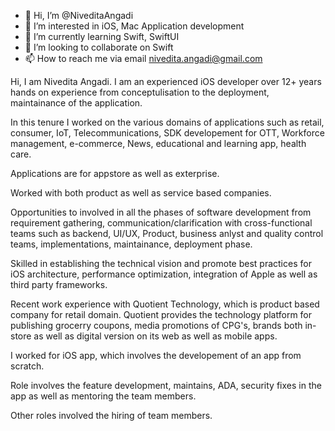 - 👋 Hi, I’m @NiveditaAngadi
- 👀 I’m interested in iOS, Mac Application development 
- 🌱 I’m currently learning Swift, SwiftUI
- 💞️ I’m looking to collaborate on Swift 
- 📫 How to reach me via email nivedita.angadi@gmail.com

Hi, I am Nivedita Angadi. 
I am an experienced iOS developer over 12+ years hands on experience from conceptulisation to the deployment, maintainance of the application. 

In this tenure I worked on the various domains of applications such as retail, consumer, IoT, Telecommunications, SDK developement for OTT, Workforce management, e-commerce, News, educational and learning app, health care. 

Applications are for appstore as well as exterprise. 

Worked with both product as well as service based companies. 

Opportunities to involved in all the phases of software development from requirement gathering, 
communication/clarification with cross-functional teams such as backend, UI/UX, Product, business anlyst and quality control teams, implementations, maintainance, deployment phase. 

Skilled in establishing the technical vision and promote best practices for iOS architecture, performance optimization, integration of Apple as well as third party frameworks. 

Recent work experience with Quotient Technology, which is product based company for retail domain. Quotient provides the technology platform for 
publishing grocerry coupons, media promotions of CPG's, brands both in-store as well as digital version on its web as well as mobile apps. 

I worked for iOS app, which involves the developement of an app from scratch. 

Role involves the feature development, maintains, ADA, security fixes in the app as well as mentoring the team members.

Other roles involved the hiring of team members. 



<!---
NiveditaAngadi/NiveditaAngadi is a ✨ special ✨ repository because its `README.md` (this file) appears on your GitHub profile.
You can click the Preview link to take a look at your changes.
--->
